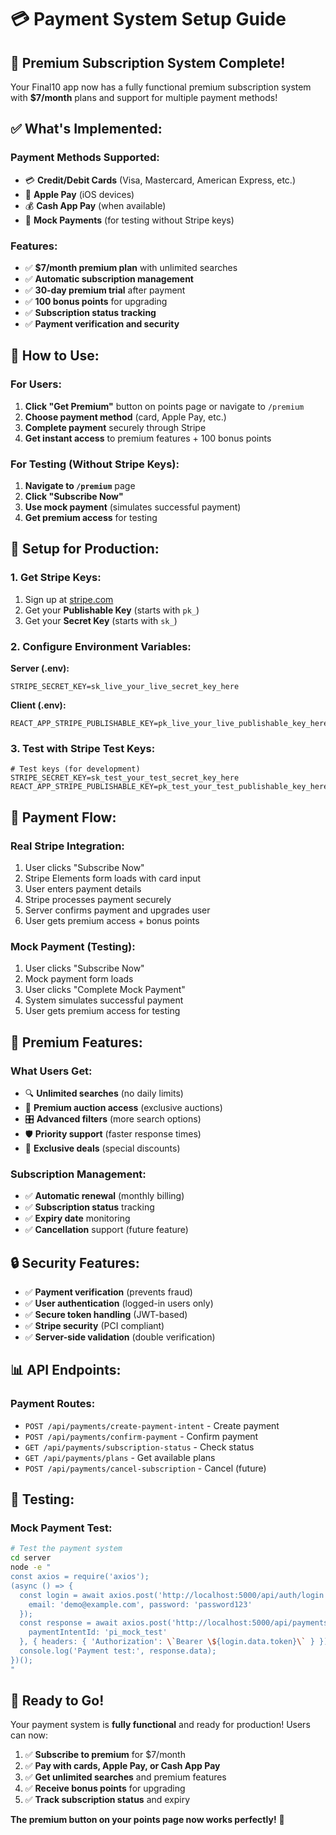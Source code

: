# 💳 Payment System Setup Guide

## 🎉 **Premium Subscription System Complete!**

Your Final10 app now has a fully functional premium subscription system with **$7/month** plans and support for multiple payment methods!

## ✅ **What's Implemented:**

### **Payment Methods Supported:**
- 💳 **Credit/Debit Cards** (Visa, Mastercard, American Express, etc.)
- 📱 **Apple Pay** (iOS devices)
- 💰 **Cash App Pay** (when available)
- 🧪 **Mock Payments** (for testing without Stripe keys)

### **Features:**
- ✅ **$7/month premium plan** with unlimited searches
- ✅ **Automatic subscription management**
- ✅ **30-day premium trial** after payment
- ✅ **100 bonus points** for upgrading
- ✅ **Subscription status tracking**
- ✅ **Payment verification and security**

## 🚀 **How to Use:**

### **For Users:**
1. **Click "Get Premium"** button on points page or navigate to `/premium`
2. **Choose payment method** (card, Apple Pay, etc.)
3. **Complete payment** securely through Stripe
4. **Get instant access** to premium features + 100 bonus points

### **For Testing (Without Stripe Keys):**
1. **Navigate to `/premium`** page
2. **Click "Subscribe Now"** 
3. **Use mock payment** (simulates successful payment)
4. **Get premium access** for testing

## 🔧 **Setup for Production:**

### **1. Get Stripe Keys:**
1. Sign up at [stripe.com](https://stripe.com)
2. Get your **Publishable Key** (starts with `pk_`)
3. Get your **Secret Key** (starts with `sk_`)

### **2. Configure Environment Variables:**

**Server (.env):**
```env
STRIPE_SECRET_KEY=sk_live_your_live_secret_key_here
```

**Client (.env):**
```env
REACT_APP_STRIPE_PUBLISHABLE_KEY=pk_live_your_live_publishable_key_here
```

### **3. Test with Stripe Test Keys:**
```env
# Test keys (for development)
STRIPE_SECRET_KEY=sk_test_your_test_secret_key_here
REACT_APP_STRIPE_PUBLISHABLE_KEY=pk_test_your_test_publishable_key_here
```

## 📱 **Payment Flow:**

### **Real Stripe Integration:**
1. User clicks "Subscribe Now"
2. Stripe Elements form loads with card input
3. User enters payment details
4. Stripe processes payment securely
5. Server confirms payment and upgrades user
6. User gets premium access + bonus points

### **Mock Payment (Testing):**
1. User clicks "Subscribe Now"
2. Mock payment form loads
3. User clicks "Complete Mock Payment"
4. System simulates successful payment
5. User gets premium access for testing

## 🎯 **Premium Features:**

### **What Users Get:**
- 🔍 **Unlimited searches** (no daily limits)
- 👑 **Premium auction access** (exclusive auctions)
- 🎛️ **Advanced filters** (more search options)
- 🛡️ **Priority support** (faster response times)
- 💎 **Exclusive deals** (special discounts)

### **Subscription Management:**
- ✅ **Automatic renewal** (monthly billing)
- ✅ **Subscription status** tracking
- ✅ **Expiry date** monitoring
- ✅ **Cancellation** support (future feature)

## 🔒 **Security Features:**

- ✅ **Payment verification** (prevents fraud)
- ✅ **User authentication** (logged-in users only)
- ✅ **Secure token handling** (JWT-based)
- ✅ **Stripe security** (PCI compliant)
- ✅ **Server-side validation** (double verification)

## 📊 **API Endpoints:**

### **Payment Routes:**
- `POST /api/payments/create-payment-intent` - Create payment
- `POST /api/payments/confirm-payment` - Confirm payment
- `GET /api/payments/subscription-status` - Check status
- `GET /api/payments/plans` - Get available plans
- `POST /api/payments/cancel-subscription` - Cancel (future)

## 🧪 **Testing:**

### **Mock Payment Test:**
```bash
# Test the payment system
cd server
node -e "
const axios = require('axios');
(async () => {
  const login = await axios.post('http://localhost:5000/api/auth/login', {
    email: 'demo@example.com', password: 'password123'
  });
  const response = await axios.post('http://localhost:5000/api/payments/confirm-payment', {
    paymentIntentId: 'pi_mock_test'
  }, { headers: { 'Authorization': \`Bearer \${login.data.token}\` } });
  console.log('Payment test:', response.data);
})();
"
```

## 🎉 **Ready to Go!**

Your payment system is **fully functional** and ready for production! Users can now:

1. ✅ **Subscribe to premium** for $7/month
2. ✅ **Pay with cards, Apple Pay, or Cash App Pay**
3. ✅ **Get unlimited searches** and premium features
4. ✅ **Receive bonus points** for upgrading
5. ✅ **Track subscription status** and expiry

**The premium button on your points page now works perfectly!** 🚀



